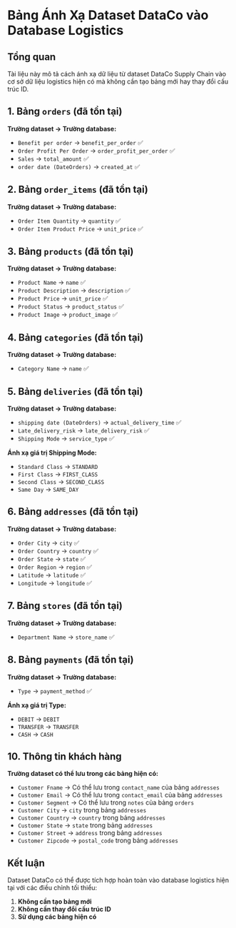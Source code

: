# Bảng Ánh Xạ Dataset DataCo vào Database Logistics

## Tổng quan
Tài liệu này mô tả cách ánh xạ dữ liệu từ dataset DataCo Supply Chain vào cơ sở dữ liệu logistics hiện có mà không cần tạo bảng mới hay thay đổi cấu trúc ID.

## 1. Bảng `orders` (đã tồn tại)

**Trường dataset → Trường database:**
- `Benefit per order` → `benefit_per_order` ✅
- `Order Profit Per Order` → `order_profit_per_order` ✅ 
- `Sales` → `total_amount` ✅
- `order date (DateOrders)` → `created_at` ✅

## 2. Bảng `order_items` (đã tồn tại)

**Trường dataset → Trường database:**
- `Order Item Quantity` → `quantity` ✅
- `Order Item Product Price` → `unit_price` ✅


## 3. Bảng `products` (đã tồn tại)

**Trường dataset → Trường database:**
- `Product Name` → `name` ✅
- `Product Description` → `description` ✅
- `Product Price` → `unit_price` ✅
- `Product Status` → `product_status` ✅
- `Product Image` → `product_image` ✅

## 4. Bảng `categories` (đã tồn tại)

**Trường dataset → Trường database:**
- `Category Name` → `name` ✅

## 5. Bảng `deliveries` (đã tồn tại)

**Trường dataset → Trường database:**

- `shipping date (DateOrders)` → `actual_delivery_time` ✅
- `Late_delivery_risk` → `late_delivery_risk` ✅
- `Shipping Mode` → `service_type` ✅

**Ánh xạ giá trị Shipping Mode:**
- `Standard Class` → `STANDARD`
- `First Class` → `FIRST_CLASS`
- `Second Class` → `SECOND_CLASS`
- `Same Day` → `SAME_DAY`

## 6. Bảng `addresses` (đã tồn tại)

**Trường dataset → Trường database:**
- `Order City` → `city` ✅
- `Order Country` → `country` ✅
- `Order State` → `state` ✅
- `Order Region` → `region` ✅
- `Latitude` → `latitude` ✅
- `Longitude` → `longitude` ✅

## 7. Bảng `stores` (đã tồn tại)

**Trường dataset → Trường database:**
- `Department Name` → `store_name` ✅

## 8. Bảng `payments` (đã tồn tại)

**Trường dataset → Trường database:**
- `Type` → `payment_method` ✅

**Ánh xạ giá trị Type:**
- `DEBIT` → `DEBIT`
- `TRANSFER` → `TRANSFER`
- `CASH` → `CASH`

## 10. Thông tin khách hàng

**Trường dataset có thể lưu trong các bảng hiện có:**
- `Customer Fname` → Có thể lưu trong `contact_name` của bảng `addresses`
- `Customer Email` → Có thể lưu trong `contact_email` của bảng `addresses`
- `Customer Segment` → Có thể lưu trong `notes` của bảng `orders`
- `Customer City` → `city` trong bảng `addresses`
- `Customer Country` → `country` trong bảng `addresses`
- `Customer State` → `state` trong bảng `addresses`
- `Customer Street` → `address` trong bảng `addresses`
- `Customer Zipcode` → `postal_code` trong bảng `addresses`

## Kết luận

Dataset DataCo có thể được tích hợp hoàn toàn vào database logistics hiện tại với các điều chỉnh tối thiểu:

1. **Không cần tạo bảng mới**
2. **Không cần thay đổi cấu trúc ID**
3. **Sử dụng các bảng hiện có** 